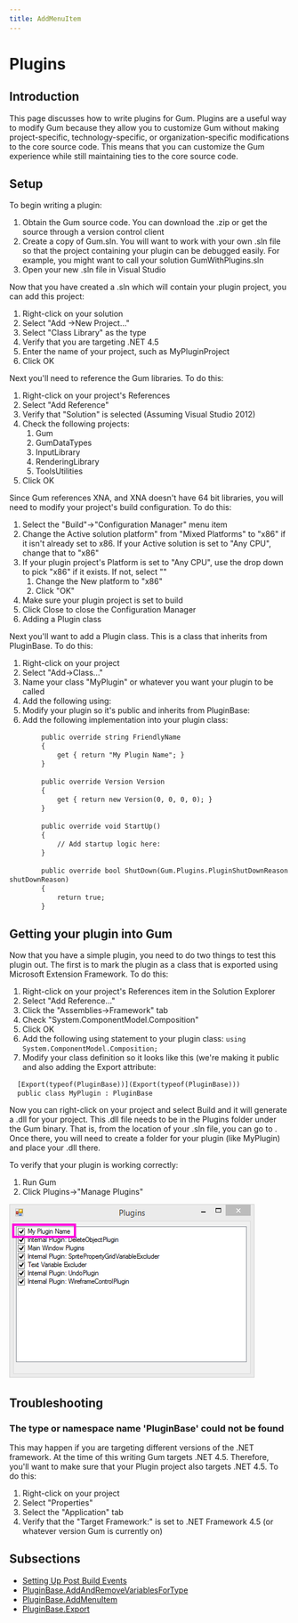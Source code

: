 ```yaml
---
title: AddMenuItem
---
```


# Plugins

## Introduction

This page discusses how to write plugins for Gum. Plugins are a useful way to modify Gum because they allow you to customize Gum without making project-specific, technology-specific, or organization-specific modifications to the core source code. This means that you can customize the Gum experience while still maintaining ties to the core source code.

## Setup

To begin writing a plugin:

1. Obtain the Gum source code.  You can download the .zip or get the source through a version control client
2. Create a copy of Gum.sln.  You will want to work with your own .sln file so that the project containing your plugin can be debugged easily.  For example, you might want to call your solution GumWithPlugins.sln
3. Open your new .sln file in Visual Studio

Now that you have created a .sln which will contain your plugin project, you can add this project:

1. Right-click on your solution
2. Select "Add -&gt;New Project..."
3. Select "Class Library" as the type
4. Verify that you are targeting .NET 4.5
5. Enter the name of your project, such as MyPluginProject
6. Click OK

Next you'll need to reference the Gum libraries. To do this:

1. Right-click on your project's References
2. Select "Add Reference"
3. Verify that "Solution" is selected \(Assuming Visual Studio 2012\)
4. Check the following projects:
   1. Gum
   2. GumDataTypes
   3. InputLibrary
   4. RenderingLibrary
   5. ToolsUtilities
5. Click OK

Since Gum references XNA, and XNA doesn't have 64 bit libraries, you will need to modify your project's build configuration. To do this:

1. Select the "Build"-&gt;"Configuration Manager" menu item
2. Change the Active solution platform" from "Mixed Platforms" to "x86" if it isn't already set to x86.  If your Active solution is set to "Any CPU", change that to "x86"
3. If your plugin project's Platform is set to "Any CPU", use the drop down to pick "x86" if it exists.  If not, select ""
   1. Change the New platform to "x86"
   2. Click "OK"
4. Make sure your plugin project is set to build
5. Click Close to close the Configuration Manager
6. Adding a Plugin class

Next you'll want to add a Plugin class. This is a class that inherits from PluginBase. To do this:

1. Right-click on your project
2. Select "Add-&gt;Class..."
3. Name your class "MyPlugin" or whatever you want your plugin to be called
4. Add the following using:  
5. Modify your plugin so it's public and inherits from PluginBase: 
6. Add the following implementation into your plugin class:

```text
        public override string FriendlyName
        {
            get { return "My Plugin Name"; }
        }

        public override Version Version
        {
            get { return new Version(0, 0, 0, 0); }
        }

        public override void StartUp()
        {
            // Add startup logic here:
        }

        public override bool ShutDown(Gum.Plugins.PluginShutDownReason shutDownReason)
        {
            return true;
        }
```

## Getting your plugin into Gum

Now that you have a simple plugin, you need to do two things to test this plugin out. The first is to mark the plugin as a class that is exported using Microsoft Extension Framework. To do this:

1. Right-click on your project's References item in the Solution Explorer
2. Select "Add Reference..."
3. Click the "Assemblies-&gt;Framework" tab
4. Check "System.ComponentModel.Composition"
5. Click OK
6. Add the following using statement to your plugin class:  `using System.ComponentModel.Composition;`
7. Modify your class definition so it looks like this \(we're making it public and also adding the Export attribute:

```text
  [Export(typeof(PluginBase))](Export(typeof(PluginBase)))
  public class MyPlugin : PluginBase
```

Now you can right-click on your project and select Build and it will generate a .dll for your project. This .dll file needs to be in the Plugins folder under the Gum binary. That is, from the location of your .sln file, you can go to . Once there, you will need to create a folder for your plugin \(like MyPlugin\) and place your .dll there.

To verify that your plugin is working correctly:

1. Run Gum
2. Click Plugins-&gt;"Manage Plugins"

![](../.gitbook/assets/MyPluginName.png)

## Troubleshooting

### The type or namespace name 'PluginBase' could not be found

This may happen if you are targeting different versions of the .NET framework. At the time of this writing Gum targets .NET 4.5. Therefore, you'll want to make sure that your Plugin project also targets .NET 4.5. To do this:

1. Right-click on your project
2. Select "Properties"
3. Select the "Application" tab
4. Verify that the "Target Framework:" is set to .NET Framework 4.5 \(or whatever version Gum is currently on\)

## Subsections

* [Setting Up Post Build Events](https://github.com/vchelaru/Gum/tree/8c293a405185cca0e819b810220de684b436daf9/docs/Plugins/Setting%20Up%20Post%20Build%20Events/README.md)
* [PluginBase.AddAndRemoveVariablesForType](https://github.com/vchelaru/Gum/tree/8c293a405185cca0e819b810220de684b436daf9/docs/Plugins/PluginBase.AddAndRemoveVariablesForType)
* [PluginBase.AddMenuItem](https://github.com/vchelaru/Gum/tree/8c293a405185cca0e819b810220de684b436daf9/docs/Plugins/PluginBase.AddMenuItem)
* [PluginBase.Export](https://github.com/vchelaru/Gum/tree/8c293a405185cca0e819b810220de684b436daf9/docs/Plugins/PluginBase.Export)

